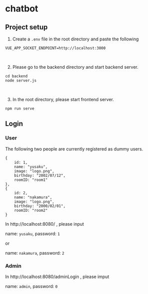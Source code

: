 # chatbot

## Project setup
1. Create a `.env` file in the root directory and paste the following
```
VUE_APP_SOCKET_ENDPOINT=http://localhost:3000
```

</br>

2. Please go to the backend directory and start backend server.

```
cd backend
node server.js
```

</br>

3. In the root directory, please start frontend server.

```
npm run serve
```
## Login

### User
The following two people are currently registered as dummy users.

```
{
    id: 1,
    name: "yusaku",
    image: "logo.png",
    birthday: "2002/07/12",
    roomID: "room1"
},
{
    id: 2,
    name: "nakamura",
    image: "logo.png",
    birthday: "2000/02/01",
    roomID: "room2" 
}
```

In http://localhost:8080/ , please input

name: `yusaku`, password: `1`

or

name: `nakamura`, password: `2`

### Admin
In http://localhost:8080/adminLogin , please imput

name: `admin`, password: `0`
